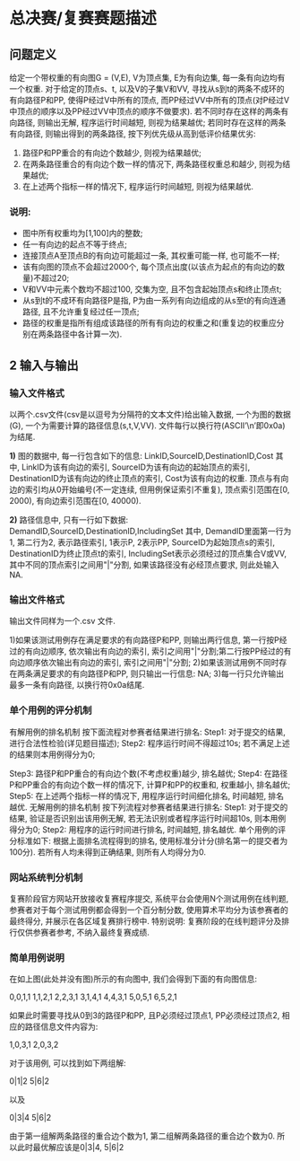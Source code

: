 总决赛/复赛赛题描述
===================


## 问题定义
给定一个带权重的有向图G = (V,E), V为顶点集, E为有向边集, 每一条有向边均有一个权重. 对于给定的顶点s、t, 以及V的子集V和VV, 寻找从s到t的两条不成环的有向路径P和PP, 使得P经过V中所有的顶点, 而PP经过VV中所有的顶点(对P经过V中顶点的顺序以及PP经过VV中顶点的顺序不做要求). 
若不同时存在这样的两条有向路径, 则输出无解, 程序运行时间越短, 则视为结果越优; 若同时存在这样的两条有向路径, 则输出得到的两条路径, 按下列优先级从高到低评价结果优劣: 

1. 路径P和PP重合的有向边个数越少, 则视为结果越优;
2. 在两条路径重合的有向边个数一样的情况下, 两条路径权重总和越少, 则视为结果越优;
3. 在上述两个指标一样的情况下, 程序运行时间越短, 则视为结果越优. 

### 说明: 

+ 图中所有权重均为[1,100]内的整数;
+ 任一有向边的起点不等于终点;
+ 连接顶点A至顶点B的有向边可能超过一条, 其权重可能一样, 也可能不一样;
+ 该有向图的顶点不会超过2000个, 每个顶点出度(以该点为起点的有向边的数量)不超过20;
+ V和VV中元素个数均不超过100, 交集为空, 且不包含起始顶点s和终止顶点t;
+ 从s到t的不成环有向路径P是指, P为由一系列有向边组成的从s至t的有向连通路径, 且不允许重复经过任一顶点;
+ 路径的权重是指所有组成该路径的所有有向边的权重之和(重复边的权重应分别在两条路径中各计算一次). 

## 2 输入与输出

### 输入文件格式
以两个.csv文件(csv是以逗号为分隔符的文本文件)给出输入数据, 一个为图的数据(G), 一个为需要计算的路径信息(s,t,V,VV). 文件每行以换行符(ASCII’\n’即0x0a)为结尾. 

**1)** 图的数据中, 每一行包含如下的信息: 
LinkID,SourceID,DestinationID,Cost
其中, LinkID为该有向边的索引, SourceID为该有向边的起始顶点的索引, DestinationID为该有向边的终止顶点的索引, Cost为该有向边的权重. 顶点与有向边的索引均从0开始编号(不一定连续, 但用例保证索引不重复), 顶点索引范围在[0, 2000), 有向边索引范围在[0, 40000). 

**2)** 路径信息中, 只有一行如下数据: 
DemandID,SourceID,DestinationID,IncludingSet
其中, DemandID里面第一行为1, 第二行为2, 表示路径索引, 1表示P, 2表示PP, SourceID为起始顶点s的索引, DestinationID为终止顶点t的索引, IncludingSet表示必须经过的顶点集合V或VV, 其中不同的顶点索引之间用"|"分割, 如果该路径没有必经顶点要求, 则此处输入NA. 

### 输出文件格式
输出文件同样为一个.csv 文件. 

1)如果该测试用例存在满足要求的有向路径P和PP, 则输出两行信息, 第一行按P经过的有向边顺序, 依次输出有向边的索引, 索引之间用"|"分割;第二行按PP经过的有向边顺序依次输出有向边的索引, 索引之间用"|"分割;
2)如果该测试用例不同时存在两条满足要求的有向路径P和PP, 则只输出一行信息: NA;
3)每一行只允许输出最多一条有向路径, 以换行符0x0a结尾. 


### 单个用例的评分机制
有解用例的排名机制
按下面流程对参赛者结果进行排名: 
Step1:  对于提交的结果, 进行合法性检验(详见题目描述);
Step2:  程序运行时间不得超过10s;
若不满足上述的结果则本用例得分为0;


Step3:  路径P和PP重合的有向边个数(不考虑权重)越少, 排名越优;
Step4:  在路径P和PP重合的有向边个数一样的情况下, 计算P和PP的权重和, 权重越小, 排名越优;
Step5:  在上述两个指标一样的情况下, 用程序运行时间细化排名, 时间越短, 排名越优. 
无解用例的排名机制
按下列流程对参赛者结果进行排名: 
Step1:  对于提交的结果, 验证是否识别出该用例无解, 若无法识别或者程序运行时间超10s, 则本用例得分为0;
Step2:  用程序的运行时间进行排名, 时间越短, 排名越优. 
单个用例的评分标准如下: 
根据上面排名流程得到的排名, 使用标准分计分(排名第一的提交者为100分). 
若所有人均未得到正确结果, 则所有人均得分为0. 

### 网站系统判分机制
复赛阶段官方网站开放接收复赛程序提交, 系统平台会使用N个测试用例在线判题, 参赛者对于每个测试用例都会得到一个百分制分数, 使用算术平均分为该参赛者的最终得分, 并展示在各区域复赛排行榜中. 
特别说明: 复赛阶段的在线判题评分及排行仅供参赛者参考, 不纳入最终复赛成绩. 


### 简单用例说明

在如上图(此处并没有图)所示的有向图中, 我们会得到下面的有向图信息: 

0,0,1,1
1,1,2,1
2,2,3,1
3,1,4,1
4,4,3,1
5,0,5,1
6,5,2,1

如果此时需要寻找从0到3的路径P和PP, 且P必须经过顶点1, PP必须经过顶点2, 相应的路径信息文件内容为: 

1,0,3,1
2,0,3,2

对于该用例, 可以找到如下两组解:

0|1|2
5|6|2

以及

0|3|4
5|6|2

由于第一组解两条路径的重合边个数为1, 第二组解两条路径的重合边个数为0. 所以此时最优解应该是0|3|4, 5|6|2